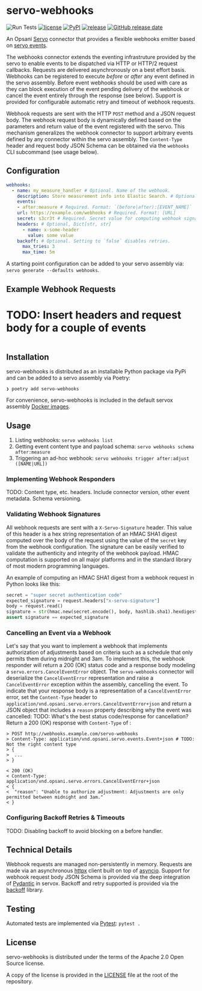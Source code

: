 # servo-webhooks

![Run Tests](https://github.com/opsani/servo-webhooks/workflows/Run%20Tests/badge.svg)
[![license](https://img.shields.io/github/license/opsani/servo-webhooks.svg)](https://github.com/opsani/servo-webhooks/blob/master/LICENSE)
[![PyPI](https://img.shields.io/pypi/v/servo-webhooks.svg)](https://pypi.org/project/servo-webhooks/)
[![release](https://img.shields.io/github/release/opsani/servo-webhooks.svg)](https://github.com/opsani/servo-webhooks/releases/latest)
[![GitHub release date](https://img.shields.io/github/release-date/opsani/servo-webhooks.svg)](https://github.com/opsani/servo-webhooks/releases)

An Opsani [Servo](https://github.com/opsani/servox) connector that provides a flexible webhooks
emitter based on [servo events](https://github.com/opsani/servox/#understanding-events).

The webhooks connector extends the eventing infrastruture provided by the servo to enable events 
to be dispatched via HTTP or HTTP/2 request callbacks. Requests are delivered asynchronously on a 
best effort basis. Webhooks can be registered to execute *before* or *after* any event defined in 
the servo assembly. Before event webhooks should be used with care as they can block execution of the
event pending delivery of the webhook or cancel the event entirely through the response (see below).
Support is provided for configurable automatic retry and timeout of webhook requests.

Webhook requests are sent with the HTTP `POST` method and a JSON request body. The webhook request body 
is dynamically defined based on the parameters and return value of the event registered with the servo. 
This mechanism generalizes the webhook connector to support arbitrary events defined by any connector 
within the servo assembly. The `Content-Type` header and request body JSON Schema can be obtained 
via the `webhooks` CLI subcommand (see usage below).

## Configuration

```yaml
webhooks:
  - name: my_measure_handler # Optional. Name of the webhook.    
    description: Store measurement info into Elastic Search. # Optional: Textual description of the webhook
    events:
    - after:measure # Required. Format: `(before|after):[EVENT_NAME]`
    url: https://example.com/webhooks # Required. Format: [URL]
    secret: s3cr3t # Required. Secret value for computing webhook signatures
    headers: # Optional, Dict[str, str]
      - name: x-some-header
        value: some value
    backoff: # Optional. Setting to `false` disables retries.
      max_tries: 3
      max_time: 5m
```

A starting point configuration can be added to your servo assembly via: `servo generate --defaults webhooks`.

## Example Webhook Requests

# TODO: Insert headers and request body for a couple of events
```console
```

## Installation

servo-webhooks is distributed as an installable Python package via PyPi and can be added to a servo assembly via Poetry:

```console
❯ poetry add servo-webhooks
```

For convenience, servo-webhooks is included in the default servox assembly [Docker images](https://hub.docker.com/repository/docker/opsani/servox).

## Usage

1. Listing webhooks: `servo webhooks list`
1. Getting event content type and payload schema: `servo webhooks schema after:measure`
1. Triggering an ad-hoc webhook: `servo webhooks trigger after:adjust ([NAME|URL])`

### Implementing Webhook Responders

TODO: Content type, etc. headers. Include connector version, other event metadata. Schema versioning.

### Validating Webhook Signatures

All webhook requests are sent with a `X-Servo-Signature` header. This value of this header is a hex
string representation of an HMAC SHA1 digest computed over the body of the request using the value of 
the `secret` key from the webhook configuration. The signature can be easily verified to validate the 
authenticity and integrity of the webhook payload. HMAC computation is supported on all major platforms
and in the standard library of most modern programming languages.

An example of computing an HMAC SHA1 digest from a webhook request in Python looks like this:

```python
secret = "super secret authentication code"
expected_signature = request.headers["x-servo-signature"]
body = request.read()
signature = str(hmac.new(secret.encode(), body, hashlib.sha1).hexdigest())
assert signature == expected_signature
```


### Cancelling an Event via a Webhook

Let's say that you want to implement a webhook that implements authorization of adjustments based on criteria 
such as a schedule that only permits them during midnight and 3am. To implement this, the webhook responder will
return a 200 (OK) status code and a response body modeling a `servo.errors.CancelEventError` object. The `servo-webhooks`
connector will deserialize the `CancelEventError` representation and raise a `CancelEventError` exception within the
assembly, cancelling the event. To indicate that your response body is a representation of a `CancelEventError` error,
set the `Content-Type` header to `application/vnd.opsani.servo.errors.CancelEventError+json` and return a JSON object 
that includes a `reason` property describing why the event was cancelled:
TODO: What's the best status code/response for cancellation?
Return a 200 (OK) response with `Content-Type` of :

```
> POST http://webhooks.example.com/servo-webhooks
> Content-Type: application/vnd.opsani.servo.events.Event+json # TODO: Not the right content type
> {
>  ...
> }

< 200 (OK)
< Content-Type: application/vnd.opsani.servo.errors.CancelEventError+json
< {
<  "reason": "Unable to authorize adjustment: Adjustments are only permitted between midnight and 3am."
< }
```

### Configuring Backoff Retries & Timeouts

TODO: Disabling backoff to avoid blocking on a before handler.

## Technical Details

Webhook requests are managed non-persistently in memory. Requests are made via an asynchronous [httpx](https://www.python-httpx.org/) 
client built on top of [asyncio](https://asyncio.readthedocs.io/). Support for webhook request body JSON Schema is provided via the 
deep integration of [Pydantic](https://pydantic-docs.helpmanual.io/) in servox. Backoff and retry supported is provided via the 
[backoff](https://pypi.org/project/backoff/) library.

## Testing

Automated tests are implemented via [Pytest](https://docs.pytest.org/en/stable/): `pytest .`

## License

servo-webhooks is distributed under the terms of the Apache 2.0 Open Source license.

A copy of the license is provided in the [LICENSE](LICENSE) file at the root of the repository.
